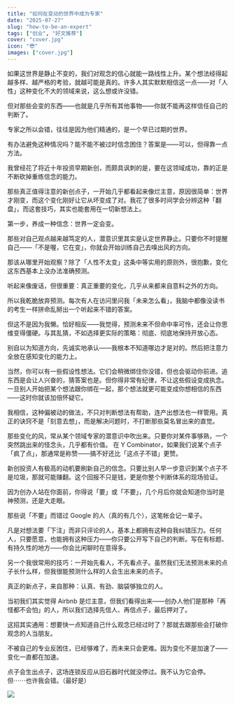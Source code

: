 ```yaml
---
title: "如何在变动的世界中成为专家"
date: "2025-07-27"
slug: "how-to-be-an-expert"
tags: ["创业", "好文推荐"]
cover: "cover.jpg"
icon: "😎"
images: ["cover.jpg"]
---
```

如果这世界是静止不变的，我们对观念的信心就能一路线性上升。某个想法经得起越多样、越严格的考验，就越可能是真的。许多人其实默默相信这一点——对「人性」这种变化不大的领域来说，这么想或许没错。



但对那些会变的东西——也就是几乎所有其他事物——你就不能再这样信任自己的判断了。



专家之所以会错，往往是因为他们精通的，是一个早已过期的世界。



有办法避免这种情况吗？能不能不被过时信念困住？答案是——可以，但得靠一点方法。



我曾经花了将近十年投资早期新创，而颇具讽刺的是，要在这领域成功，靠的正是不断砍掉重练信念的能力。



那些真正值得注意的新创点子，一开始几乎都看起来像烂主意，原因很简单：世界才刚变，而这个变化刚好让它从坏变成了对。我花了很多时间学会分辨这种「翻盘」，而这套技巧，其实也能套用在一切新想法上。



第一步，养成一种信念：世界一定会变。



那些对自己观点越来越笃定的人，潜意识里其实是认定世界静止。只要你不时提醒自己——「不是喔，它在变」，你就会开始训练自己去嗅出风的方向。



那该从哪里开始观察？除了「人性不太变」这条中等实用的原则外，很抱歉，变化这东西基本上没办法准确预测。



听起来像废话，但很重要：真正重要的变化，几乎从来都来自意料之外的方向。



所以我乾脆放弃预测。每次有人在访问里问我「未来怎么看」，我脑中都像没读书的考生一样拼命乱掰出一个听起来不错的答案。



但这不是因为我懒。恰好相反——我觉得，预测未来不但命中率可怜，还会让你思维变得僵硬。与其乱猜，不如选择更实际的策略：彻底、彻底地保持开放心态。



别自以为知道方向，先诚实地承认——我根本不知道哪边才是对的。然后把注意力全放在感知变化的能力上。



当然，你可以有一些假设性想法。它们会稍微绑住你没错，但也会驱动你前进。追东西是会让人兴奋的，猜答案也是。但你得非常有纪律，不让这些假设变成执念。
一旦别人开始把某个想法跟你绑在一起，那个想法就更可能变成你想相信的东西——这时你就该加倍怀疑它。



我相信，这种偏被动的做法，不只对判断想法有帮助，连产出想法也一样管用。真正的诀窍不是「刻意去想」，而是解决问题时，不打断那些莫名冒出来的直觉。



那些变化的风，常从某个领域专家的潜意识中吹出来。只要你对某件事够熟，一个突然跳出来的怪念头，几乎都有价值。
在 Y Combinator，如果我们说某个点子「疯了点」，那通常是称赞——搞不好还比「这点子不错」更赞。



新创投资人有极高的动机要刷新自己的信念。只要比别人早一步意识到某个点子不是垃圾，那就可能赚翻。这个回报不只是钱，更是你整个判断体系的现场验证。



因为创办人站在你面前，你得说「要」或「不要」，几个月后你就会知道你当时是神预测，还是大走眼。



那些说「不要」而错过 Google 的人（真的有几个），这笔帐会记一辈子。



凡是对想法要「下注」而非只评论的人，基本上都拥有这种自我纠错压力。任何人，只要愿意，也能拥有这种压力——你只要公开写下自己的判断。写在有标题、有持久性的地方——你会比闲聊时在意得多。



另一个我很常用的技巧：一开始先看人，不先看点子。虽然我们无法预测未来的点子长什么样，但我很能预测什么样的人会生出未来的点子。



真正的新点子，来自那种：认真、有劲、脑袋够独立的人。



当初我们其实觉得 Airbnb 是烂主意，但我们看得出来——创办人他们是那种「再怪都不会怕」的人，所以我们选择先信人、再信点子，最后押对了。



这招其实通用：想要快一点知道自己什么观念已经过时了？那就去跟那些会打破你观念的人当朋友。



不被自己的专业反困住，已经够难了，而未来只会更难。因为变化不是加速了——变化一直都在加速。



点子会生出点子，这场连锁反应从旧石器时代就没停过。我不认为它会停。
但⋯⋯也许我会错。（最好是）




![](https://prod-files-secure.s3.us-west-2.amazonaws.com/112d0858-5090-4d34-a606-b75eb8d65fd2/46476355-9cf3-4e99-9b7a-3531bc426380/1000202064.png?X-Amz-Algorithm=AWS4-HMAC-SHA256&X-Amz-Content-Sha256=UNSIGNED-PAYLOAD&X-Amz-Credential=ASIAZI2LB466YFI4LVLS%2F20251009%2Fus-west-2%2Fs3%2Faws4_request&X-Amz-Date=20251009T005944Z&X-Amz-Expires=3600&X-Amz-Security-Token=IQoJb3JpZ2luX2VjEDEaCXVzLXdlc3QtMiJHMEUCIB%2FTeAQTHb7dMRp%2F7eXwTBLFrrsmY1QukYF0P%2B6JeQqQAiEAkJLVn9sLLpI8qXAu%2BaQkOgaWSgh4SKRiLW92MMv85EEqiAQIyv%2F%2F%2F%2F%2F%2F%2F%2F%2F%2FARAAGgw2Mzc0MjMxODM4MDUiDIWRWPP5weOSVJtXDCrcAxg6OJhCgQTX3h7UpZEZSoonW%2Fknz%2BMv0eI7YsjYMRxsVNiF2%2BoLHOUcYlYwpembKElgJKMbihtu40dUwsP8z0z%2B0W5%2FPZtB5m8Qk2wxqVjOh5Amy4DpEB55GxTtwAfQ9QDKWvy%2F9XyVE2iE5EAvdT7jSuHag4CfREusRs8wBxurH%2BOqRGrIGqh%2Fy2ZtR5S0%2FBp0immplZGFxprIH0ZyuNLiwOT8T37Lu0Ps5hdEsoKGKLH4qG7YhvpVr8Xq9kImiIpUc5BXqkAxyFu6srB62SqpQ92xrxJzd09HiYnA3XytSspkh9C7gGgE78ReWWhIwYjgCWyqW3psqWRgF8Y2NhLauSTH70tDCdF0sAinPP5sQ3CnBpVYWL9jJZ4LWMovP6nKScEj2KFNJT%2BvoKnB%2BK%2BSpmdxiwNxLI6CL4SKnfHeUYk4j0%2FzjIe8d8Qq7GCHClRg4kLQBELrobRwh0ofrRA%2BVeb4Jl8UiAAb1%2FvZpZi8m1vuKwtezbwsvYMtboHqedM4n8ibBzshV1wRRqtVBeBSwWlOFv1IyBZjK6WfWhL5%2BnZCDRCgG4OzaXACj7zMEk4MSdZOKySQZXKgXJ%2FoGGr4U35ILjJX9tFamWrNFCyqdYQnqTKpv%2BEj3IouMOqFnMcGOqUBMVkBFCiZSIS9qe7pjd1Peugn3Z2XdsVXXpGhfOd2RUs3OC8vboWYbgjiej4LRIBY2bBpn07DOOE1Z%2BEllWC3%2FISCv50EoDi9dtOs%2Bsudrv%2F1%2FeFUocFeyx64caL1XRudQl123JH%2B22fD0wRv%2F6BjHBNMkTH0yRCyv%2BfkUKkARFYLJlyCRObiTvtKLhGvD2C1pDenSv9By3hSIZ6WUmCWa%2F85bWjW&X-Amz-Signature=4d5c397d2d668f8616121630410c92a83181625ce2d4c624547626f4ddbe56e5&X-Amz-SignedHeaders=host&x-amz-checksum-mode=ENABLED&x-id=GetObject)

